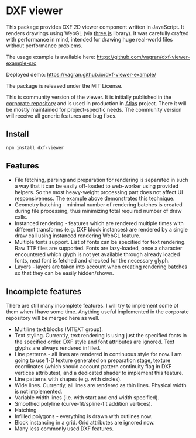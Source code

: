 # DXF viewer

This package provides DXF 2D viewer component written in JavaScript. It renders drawings using WebGL 
(via [three.js](https://threejs.org) library). It was carefully crafted with performance in mind, 
intended for drawing huge real-world files without performance problems.

The usage example is available here: https://github.com/vagran/dxf-viewer-example-src

Deployed demo: https://vagran.github.io/dxf-viewer-example/

The package is released under the MIT License.

This is community version of the viewer. It is initially published in the
[corporate repository](https://bitbucket.org/sphengineering/dxf-viewer) and is used in production in
[Atlas](https://atlas.ugcs.com) project. There it will be mostly maintained for project-specific 
needs. The community version will receive all generic features and bug fixes.

## Install

```bash
npm install dxf-viewer
```

## Features

 * File fetching, parsing and preparation for rendering is separated in such a way that it can be
   easily off-loaded to web-worker using provided helpers. So the most heavy-weight processing part
   does not affect UI responsiveness. The example above demonstrates this technique.
 * Geometry batching - minimal number of rendering batches is created during file processing, thus 
   minimizing total required number of draw calls.
 * Instanced rendering - features which are rendered multiple times with different transforms (e.g.
   DXF block instances) are rendered by a single draw call using instanced rendering WebGL feature.
 * Multiple fonts support. List of fonts can be specified for text rendering. Raw TTF files are
   supported. Fonts are lazy-loaded, once a character encountered which glyph is not yet available 
   through already loaded fonts, next font is fetched and checked for the necessary glyph.
 * Layers - layers are taken into account when creating rendering batches so that they can be easily
   hidden/shown.
   
## Incomplete features

There are still many incomplete features. I will try to implement some of them when I have some 
time. Anything useful implemented in the corporate repository will be merged here as well.

 * Multiline text blocks (MTEXT group).
 * Text styling. Currently, text rendering is using just the specified fonts in the specified order.
   DXF style and font attributes are ignored. Text glyphs are always rendered infilled.
 * Line patterns - all lines are rendered in continuous style for now. I am going to use 1-D texture
   generated on preparation stage, texture coordinates (which should account pattern continuity flag
   in DXF vertices attributes), and a dedicated shader to implement this feature.
 * Line patterns with shapes (e.g. with circles).
 * Wide lines. Currently, all lines are rendered as thin lines. Physical width is not implemented.
 * Variable width lines (i.e. with start and end width specified).
 * Smoothed polyline (curve-fit/spline-fit addition vertices).
 * Hatching
 * Infilled polygons - everything is drawn with outlines now.
 * Block instancing in a grid. Grid attributes are ignored now.
 * Many less commonly used DXF features.
